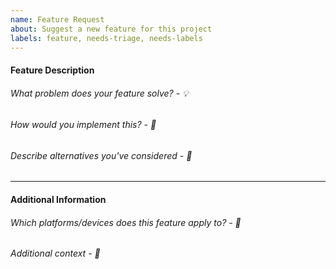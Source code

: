 ```yaml
---
name: Feature Request
about: Suggest a new feature for this project
labels: feature, needs-triage, needs-labels
---
```


#### Feature Description

###### What problem does your feature solve? - 💡

<!-- Describe what problem this feature would solve -->

###### How would you implement this? - 📖

<!-- Give a high-level description of how you would implement the feature -->

###### Describe alternatives you've considered - 💭

<!-- Describe alternatives you have considered to solve the problem, and why they won't work -->

---

#### Additional Information

###### Which platforms/devices does this feature apply to? - 📱

<!-- In case it applies, define which platforms and devices this feature applies to -->

###### Additional context - 💬

<!-- Insert any other context or screenshots here -->
